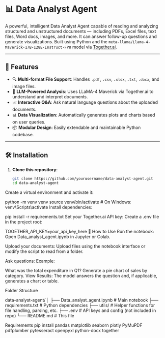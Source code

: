 # 📊 Data Analyst Agent

A powerful, intelligent Data Analyst Agent capable of reading and analyzing structured and unstructured documents — including PDFs, Excel files, text files, Word docs, images, and more. It can answer follow-up questions and generate visualizations. Built using Python and the `meta-llama/Llama-4-Maverick-17B-128E-Instruct-FP8` model via [Together.ai](https://www.together.ai).

---

## 🚀 Features

- 🔍 **Multi-format File Support**: Handles `.pdf`, `.csv`, `.xlsx`, `.txt`, `.docx`, and image files.
- 🧠 **LLM-Powered Analysis**: Uses LLaMA-4 Maverick via Together.ai to understand and interpret documents.
- 📈 **Interactive Q&A**: Ask natural language questions about the uploaded documents.
- 📊 **Data Visualization**: Automatically generates plots and charts based on user queries.
- 📦 **Modular Design**: Easily extendable and maintainable Python codebase.

---

## 🛠️ Installation

1. **Clone this repository**:
   ```bash
   git clone https://github.com/yourusername/data-analyst-agent.git
   cd data-analyst-agent
Create a virtual environment and activate it:


python -m venv venv
source venv/bin/activate  # On Windows: venv\Scripts\activate
Install dependencies:

pip install -r requirements.txt
Set your Together.ai API key:
Create a .env file in the project root:


TOGETHER_API_KEY=your_api_key_here
🧪 How to Use
Run the notebook:
Open Data_analyst_agent.ipynb in Jupyter or Colab.

Upload your documents:
Upload files using the notebook interface or modify the script to read from a folder.

Ask questions:
Example:

What was the total expenditure in Q1?
Generate a pie chart of sales by category.
View Results:
The model answers the question and, if applicable, generates a chart or table.


 Folder Structure

data-analyst-agent/
│
├── Data_analyst_agent.ipynb     # Main notebook
├── requirements.txt             # Python dependencies
├── utils/                       # Helper functions for file handling, parsing, etc.
├── .env                         # API keys and config (not included in repo)
└── README.md                    # This file


Requirements
pip install pandas matplotlib seaborn plotly PyMuPDF pdfplumber pytesseract openpyxl python-docx together
